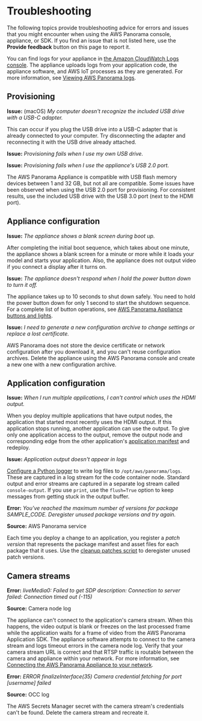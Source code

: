 # Troubleshooting<a name="panorama-troubleshooting"></a>

The following topics provide troubleshooting advice for errors and issues that you might encounter when using the AWS Panorama console, appliance, or SDK\. If you find an issue that is not listed here, use the **Provide feedback** button on this page to report it\.

You can find logs for your appliance in [the Amazon CloudWatch Logs console](https://console.aws.amazon.com/cloudwatch/home#logsV2:log-groups)\. The appliance uploads logs from your application code, the appliance software, and AWS IoT processes as they are generated\. For more information, see [Viewing AWS Panorama logs](monitoring-logging.md)\.

## Provisioning<a name="troubleshooting-provisioning"></a>

**Issue:** \(macOS\) *My computer doesn't recognize the included USB drive with a USB\-C adapter\.*

This can occur if you plug the USB drive into a USB\-C adapter that is already connected to your computer\. Try disconnecting the adapter and reconnecting it with the USB drive already attached\.

**Issue:** *Provisioning fails when I use my own USB drive\.*

**Issue:** *Provisioning fails when I use the appliance's USB 2\.0 port\.*

The AWS Panorama Appliance is compatible with USB flash memory devices between 1 and 32 GB, but not all are compatible\. Some issues have been observed when using the USB 2\.0 port for provisioning\. For consistent results, use the included USB drive with the USB 3\.0 port \(next to the HDMI port\)\.

## Appliance configuration<a name="troubleshooting-appliance"></a>

**Issue:** *The appliance shows a blank screen during boot up\.*

After completing the initial boot sequence, which takes about one minute, the appliance shows a blank screen for a minute or more while it loads your model and starts your application\. Also, the appliance does not output video if you connect a display after it turns on\.

**Issue:** *The appliance doesn't respond when I hold the power button down to turn it off\.*

The appliance takes up to 10 seconds to shut down safely\. You need to hold the power button down for only 1 second to start the shutdown sequence\. For a complete list of button operations, see [AWS Panorama Appliance buttons and lights](appliance-buttons.md)\.

**Issue:** *I need to generate a new configuration archive to change settings or replace a lost certificate\.*

AWS Panorama does not store the device certificate or network configuration after you download it, and you can't reuse configuration archives\. Delete the appliance using the AWS Panorama console and create a new one with a new configuration archive\.

## Application configuration<a name="troubleshooting-application"></a>

**Issue:** *When I run multiple applications, I can't control which uses the HDMI output\.*

When you deploy multiple applications that have output nodes, the application that started most recently uses the HDMI output\. If this application stops running, another application can use the output\. To give only one application access to the output, remove the output node and corresponding edge from the other application's [application manifest](applications-manifest.md) and redeploy\.

**Issue:** *Application output doesn't appear in logs*

[Configure a Python logger](monitoring-logging.md#monitoring-logging-configuration) to write log files to `/opt/aws/panorama/logs`\. These are captured in a log stream for the code container node\. Standard output and error streams are captured in a separate log stream called `console-output`\. If you use `print`, use the `flush=True` option to keep messages from getting stuck in the output buffer\.

**Error:** *You've reached the maximum number of versions for package SAMPLE\_CODE\. Deregister unused package versions and try again\.*

**Source:** AWS Panorama service

Each time you deploy a change to an application, you register a *patch version* that represents the package manifest and asset files for each package that it uses\. Use the [cleanup patches script](panorama-samples.md#samples-scripts) to deregister unused patch versions\.

## Camera streams<a name="troubleshooting-camera"></a>

**Error:** *liveMedia0: Failed to get SDP description: Connection to server failed: Connection timed out \(\-115\)*

**Source:** Camera node log

The appliance can't connect to the application's camera stream\. When this happens, the video output is blank or freezes on the last processed frame while the application waits for a frame of video from the AWS Panorama Application SDK\. The appliance software attempts to connect to the camera stream and logs timeout errors in the camera node log\. Verify that your camera stream URL is correct and that RTSP traffic is routable between the camera and appliance within your network\. For more information, see [Connecting the AWS Panorama Appliance to your network](appliance-network.md)\.

**Error:** *ERROR finalizeInterface\(35\) Camera credential fetching for port \[username\] failed*

**Source:** OCC log

The AWS Secrets Manager secret with the camera stream's credentials can't be found\. Delete the camera stream and recreate it\.